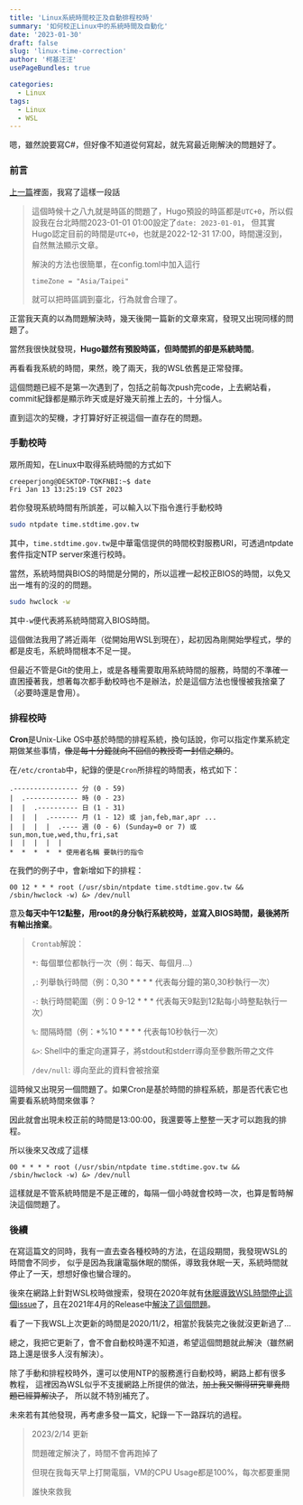 ```yaml
---
title: 'Linux系統時間校正及自動排程校時'
summary: '如何校正Linux中的系統時間及自動化'
date: '2023-01-30'
draft: false
slug: 'linux-time-correction'
author: '柯基汪汪'
usePageBundles: true

categories:
  - Linux
tags:
  - Linux
  - WSL
---
```


嗯，雖然說要寫C#，但好像不知道從何寫起，就先寫最近剛解決的問題好了。

### 前言

[上一篇](../first-post)裡面，我寫了這樣一段話

> 這個時候十之八九就是時區的問題了，Hugo預設的時區都是`UTC+0`，所以假設我在台北時間2023-01-01 01:00設定了`date: 2023-01-01`， 但其實Hugo認定目前的時間是`UTC+0`，也就是2022-12-31 17:00，時間還沒到，自然無法顯示文章。
> 
> 解決的方法也很簡單，在config.toml中加入這行
>
> ```
> timeZone = "Asia/Taipei"
> ```
>
> 就可以把時區調到臺北，行為就會合理了。

正當我天真的以為問題解決時，幾天後開一篇新的文章來寫，發現又出現同樣的問題了。

當然我很快就發現，**Hugo雖然有預設時區，但時間抓的卻是系統時間**。

再看看我系統的時間，果然，晚了兩天，我的WSL依舊是正常發揮。

這個問題已經不是第一次遇到了，包括之前每次push完code，上去網站看，commit紀錄都是顯示昨天或是好幾天前推上去的，十分惱人。

直到這次的契機，才打算好好正視這個一直存在的問題。

### 手動校時

眾所周知，在Linux中取得系統時間的方式如下

```console
creeperjong@DESKTOP-TQKFNBI:~$ date
Fri Jan 13 13:25:19 CST 2023
```

若你發現系統時間有所誤差，可以輸入以下指令進行手動校時

```bash
sudo ntpdate time.stdtime.gov.tw
```

其中，`time.stdtime.gov.tw`是中華電信提供的時間校對服務URI，可透過ntpdate套件指定NTP server來進行校時。

當然，系統時間與BIOS的時間是分開的，所以這裡一起校正BIOS的時間，以免又出一堆有的沒的的問題。

```bash
sudo hwclock -w
```

其中`-w`便代表將系統時間寫入BIOS時間。

這個做法我用了將近兩年（從開始用WSL到現在），起初因為剛開始學程式，學的都是皮毛，系統時間根本不足一提。

但最近不管是Git的使用上，或是各種需要取用系統時間的服務，時間的不準確一直困擾著我，想著每次都手動校時也不是辦法，於是這個方法也慢慢被我捨棄了（必要時還是會用）。

### 排程校時

**Cron**是Unix-Like OS中基於時間的排程系統，換句話說，你可以指定作業系統定期做某些事情，~~像是每十分鐘就向不回信的教授寄一封信之類的~~。

在`/etc/crontab`中，紀錄的便是`Cron`所排程的時間表，格式如下：

```
.---------------- 分 (0 - 59)
|  .------------- 時 (0 - 23)
|  |  .---------- 日 (1 - 31)
|  |  |  .------- 月 (1 - 12) 或 jan,feb,mar,apr ...
|  |  |  |  .---- 週 (0 - 6) (Sunday=0 or 7) 或 sun,mon,tue,wed,thu,fri,sat
|  |  |  |  |
*  *  *  *  * 使用者名稱 要執行的指令
```

在我們的例子中，會新增如下的排程：

```
00 12 * * * root (/usr/sbin/ntpdate time.stdtime.gov.tw && /sbin/hwclock -w) &> /dev/null
```

意及**每天中午12點整，用root的身分執行系統校時，並寫入BIOS時間，最後將所有輸出捨棄**。

> `Crontab`解說：
>
> `*`: 每個單位都執行一次（例：每天、每個月...）
> 
> `,`: 列舉執行時間（例：0,30 * * * * 代表每分鐘的第0,30秒執行一次）
>
> `-`: 執行時間範圍（例：0 9-12 * * * 代表每天9點到12點每小時整點執行一次）
>
> `%`: 間隔時間（例：*%10 * * * * 代表每10秒執行一次）
>
> `&>`: Shell中的重定向運算子，將stdout和stderr導向至參數所帶之文件
>
> `/dev/null`: 導向至此的資料會被捨棄

這時候又出現另一個問題了。如果Cron是基於時間的排程系統，那是否代表它也需要看系統時間來做事？

因此就會出現未校正前的時間是13:00:00，我還要等上整整一天才可以跑我的排程。

所以後來又改成了這樣

```
00 * * * * root (/usr/sbin/ntpdate time.stdtime.gov.tw && /sbin/hwclock -w) &> /dev/null
```

這樣就是不管系統時間是不是正確的，每隔一個小時就會校時一次，也算是暫時解決這個問題了。

### 後續

在寫這篇文的同時，我有一直去查各種校時的方法，在這段期間，我發現WSL的時間會不同步，
似乎是因為我讓電腦休眠的關係，導致我休眠一天，系統時間就停止了一天，想想好像也蠻合理的。

後來在網路上針對WSL校時做搜索，發現在2020年就有[休眠導致WSL時間停止這個issue](https://github.com/microsoft/WSL/issues/5324)了，且在2021年4月的Release中[解決了這個問題](https://devblogs.microsoft.com/commandline/servicing-the-windows-subsystem-for-linux-wsl-2-linux-kernel/)。

看了一下我WSL上次更新的時間是2020/11/2，相當於我裝完之後就沒更新過了...

總之，我把它更新了，會不會自動校時還不知道，希望這個問題就此解決（雖然網路上還是很多人沒有解決）。

除了手動和排程校時外，還可以使用NTP的服務進行自動校時，網路上都有很多教程，
這裡因為WSL似乎不支援網路上所提供的做法，~~加上我又懶得研究畢竟問題已經算解決了~~，
所以就不特別補充了。

未來若有其他發現，再考慮多發一篇文，紀錄一下一路踩坑的過程。

> 2023/2/14 更新
>
> 問題確定解決了，時間不會再跑掉了
>
> 但現在我每天早上打開電腦，VM的CPU Usage都是100%，每次都要重開
>
> 誰快來救我